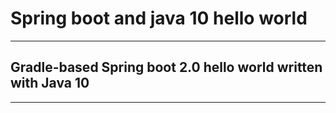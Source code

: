 # Spring boot and java 10 hello world
--- 
## Gradle-based Spring boot 2.0 hello world written with Java 10
--- 
